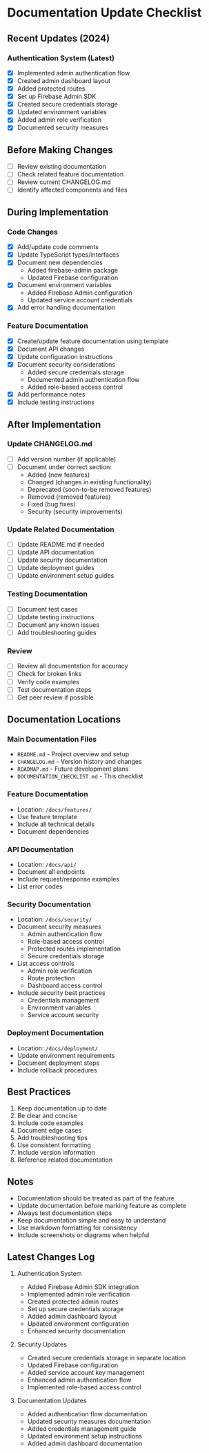 # Documentation Update Checklist

## Recent Updates (2024)
### Authentication System (Latest)
- [x] Implemented admin authentication flow
- [x] Created admin dashboard layout
- [x] Added protected routes
- [x] Set up Firebase Admin SDK
- [x] Created secure credentials storage
- [x] Updated environment variables
- [x] Added admin role verification
- [x] Documented security measures

## Before Making Changes
- [ ] Review existing documentation
- [ ] Check related feature documentation
- [ ] Review current CHANGELOG.md
- [ ] Identify affected components and files

## During Implementation
### Code Changes
- [x] Add/update code comments
- [x] Update TypeScript types/interfaces
- [x] Document new dependencies
  - Added firebase-admin package
  - Updated Firebase configuration
- [x] Document environment variables
  - Added Firebase Admin configuration
  - Updated service account credentials
- [x] Add error handling documentation

### Feature Documentation
- [x] Create/update feature documentation using template
- [x] Document API changes
- [x] Update configuration instructions
- [x] Document security considerations
  - Added secure credentials storage
  - Documented admin authentication flow
  - Added role-based access control
- [x] Add performance notes
- [x] Include testing instructions

## After Implementation
### Update CHANGELOG.md
- [ ] Add version number (if applicable)
- [ ] Document under correct section:
  - Added (new features)
  - Changed (changes in existing functionality)
  - Deprecated (soon-to-be removed features)
  - Removed (removed features)
  - Fixed (bug fixes)
  - Security (security improvements)

### Update Related Documentation
- [ ] Update README.md if needed
- [ ] Update API documentation
- [ ] Update security documentation
- [ ] Update deployment guides
- [ ] Update environment setup guides

### Testing Documentation
- [ ] Document test cases
- [ ] Update testing instructions
- [ ] Document any known issues
- [ ] Add troubleshooting guides

### Review
- [ ] Review all documentation for accuracy
- [ ] Check for broken links
- [ ] Verify code examples
- [ ] Test documentation steps
- [ ] Get peer review if possible

## Documentation Locations

### Main Documentation Files
- `README.md` - Project overview and setup
- `CHANGELOG.md` - Version history and changes
- `ROADMAP.md` - Future development plans
- `DOCUMENTATION_CHECKLIST.md` - This checklist

### Feature Documentation
- Location: `/docs/features/`
- Use feature template
- Include all technical details
- Document dependencies

### API Documentation
- Location: `/docs/api/`
- Document all endpoints
- Include request/response examples
- List error codes

### Security Documentation
- Location: `/docs/security/`
- Document security measures
  - Admin authentication flow
  - Role-based access control
  - Protected routes implementation
  - Secure credentials storage
- List access controls
  - Admin role verification
  - Route protection
  - Dashboard access control
- Include security best practices
  - Credentials management
  - Environment variables
  - Service account security

### Deployment Documentation
- Location: `/docs/deployment/`
- Update environment requirements
- Document deployment steps
- Include rollback procedures

## Best Practices
1. Keep documentation up to date
2. Be clear and concise
3. Include code examples
4. Document edge cases
5. Add troubleshooting tips
6. Use consistent formatting
7. Include version information
8. Reference related documentation

## Notes
- Documentation should be treated as part of the feature
- Update documentation before marking feature as complete
- Always test documentation steps
- Keep documentation simple and easy to understand
- Use markdown formatting for consistency
- Include screenshots or diagrams when helpful

## Latest Changes Log
1. Authentication System
   - Added Firebase Admin SDK integration
   - Implemented admin role verification
   - Created protected admin routes
   - Set up secure credentials storage
   - Added admin dashboard layout
   - Updated environment configuration
   - Enhanced security documentation

2. Security Updates
   - Created secure credentials storage in separate location
   - Updated Firebase configuration
   - Added service account key management
   - Enhanced admin authentication flow
   - Implemented role-based access control

3. Documentation Updates
   - Added authentication flow documentation
   - Updated security measures documentation
   - Added credentials management guide
   - Updated environment setup instructions
   - Added admin dashboard documentation
